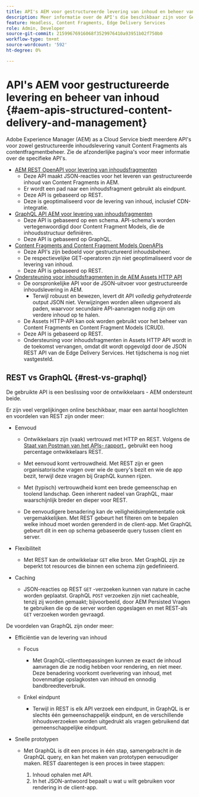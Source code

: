 ```yaml
---
title: API's AEM voor gestructureerde levering van inhoud en beheer van contentfragmenten
description: Meer informatie over de API's die beschikbaar zijn voor Gestructureerde levering van inhoud en beheer van contentfragmenten
feature: Headless, Content Fragments, Edge Delivery Services
role: Admin, Developer
source-git-commit: 21599676916068f3529976410a93951b02f750b0
workflow-type: tm+mt
source-wordcount: '592'
ht-degree: 0%

---
```



# API&#39;s AEM voor gestructureerde levering en beheer van inhoud {#aem-apis-structured-content-delivery-and-management}

Adobe Experience Manager (AEM) as a Cloud Service biedt meerdere API&#39;s voor zowel gestructureerde inhoudslevering vanuit Content Fragments als contentfragmentbeheer. Zie de afzonderlijke pagina&#39;s voor meer informatie over de specifieke API&#39;s.

* [ AEM REST OpenAPI voor levering van inhoudsfragmenten ](/help/headless/aem-rest-openapi-content-fragment-delivery.md)
   * Deze API maakt JSON-reacties voor het leveren van gestructureerde inhoud van Content Fragments in AEM.
   * Er wordt een pad naar een inhoudsfragment gebruikt als eindpunt.
   * Deze API is gebaseerd op REST.
   * Deze is geoptimaliseerd voor de levering van inhoud, inclusief CDN-integratie.
* [GraphQL API AEM voor levering van inhoudsfragmenten](/help/headless/graphql-api/content-fragments.md)
   * Deze API is gebaseerd op een schema. API-schema&#39;s worden vertegenwoordigd door Content Fragment Models, die de inhoudsstructuur definiëren.
   * Deze API is gebaseerd op GraphQL.
* [Content Fragments and Content Fragment Models OpenAPIs](/help/headless/content-fragment-openapis.md)
   * Deze API&#39;s zijn bedoeld voor gestructureerd inhoudsbeheer.
   * De respectievelijke GET-operatoren zijn niet geoptimaliseerd voor de levering van inhoud.
   * Deze API is gebaseerd op REST.
* [Ondersteuning voor inhoudsfragmenten in de AEM Assets HTTP API](/help/assets/content-fragments/assets-api-content-fragments.md)
   * De oorspronkelijke API voor de JSON-uitvoer voor gestructureerde inhoudslevering in AEM.
      * Terwijl robuust en bewezen, levert dit API *volledig gehydrateerde* output JSON niet. Verwijzingen worden alleen uitgevoerd als paden, waarvoor secundaire API-aanvragen nodig zijn om verdere inhoud op te halen.
   * De Assets HTTP-API kan ook worden gebruikt voor het beheer van Content Fragments en Content Fragment Models (CRUD).
   * Deze API is gebaseerd op REST.
   * Ondersteuning voor inhoudsfragmenten in Assets HTTP API wordt in de toekomst vervangen, omdat dit wordt opgevolgd door de JSON REST API van de Edge Delivery Services. Het tijdschema is nog niet vastgesteld.

<!--
## JSON vs HTML {#json-vs-HTML}

The content delivery format used is driven by frontend implementation. Unstructured content/HTML for full-stack implementations, structured content/JSON for headless implementations, or a combination of both in hybrid implementations. 

Key considerations include:

* Definition
  * JSON (JavaScript Object Notation) - used to represent, access and process structured data. 
  * HTML (HyperText Markup Language) - a markup language of tags and elements in a hierarchical structure.
* Primary Purpose
  * JSON is often used for transferring structure content between the server and client app.
  * HTML is the standard markup language for creating and rendering web pages in a browser.
-->

## REST vs GraphQL {#rest-vs-graphql}

De gebruikte API is een beslissing voor de ontwikkelaars - AEM ondersteunt beide.

Er zijn veel vergelijkingen online beschikbaar, maar een aantal hooglichten en voordelen van REST zijn onder meer:

* Eenvoud

   * Ontwikkelaars zijn (vaak) vertrouwd met HTTP en REST. Volgens de [ Staat van Postman van het APIs- rapport ](https://www.postman.com/state-of-api/), gebruikt een hoog percentage ontwikkelaars REST.

   * Met eenvoud komt vertrouwdheid. Met REST zijn er geen organisatorische vragen over wie de query&#39;s bezit en wie de app bezit, terwijl deze vragen bij GraphQL kunnen rijzen.

   * Met (typisch) vertrouwdheid komt een brede gemeenschap en toolend landschap. Geen inherent nadeel van GraphQL, maar waarschijnlijk breder en dieper voor REST.

   * De eenvoudigere benadering kan de veiligheidsimplementatie ook vergemakkelijken. Met REST gebeurt het filteren om te bepalen welke inhoud moet worden gerenderd in de client-app. Met GraphQL gebeurt dit in een op schema gebaseerde query tussen client en server.

* Flexibiliteit

   * Met REST kan de ontwikkelaar `GET` elke bron. Met GraphQL zijn ze beperkt tot resources die binnen een schema zijn gedefinieerd.

* Caching

   * JSON-reacties op REST `GET` -verzoeken kunnen van nature in cache worden geplaatst. GraphQL `POST` verzoeken zijn niet cacheable, tenzij zij worden gemaakt; bijvoorbeeld, door AEM Persisted Vragen te gebruiken die op de server worden opgeslagen en met REST-als `GET` verzoeken worden gevraagd.

De voordelen van GraphQL zijn onder meer:

* Efficiëntie van de levering van inhoud

   * Focus

      * Met GraphQL-clienttoepassingen kunnen ze exact de inhoud aanvragen die ze nodig hebben voor rendering, en niet meer. Deze benadering voorkomt overlevering van inhoud, met bovenmatige opslagkosten van inhoud en onnodig bandbreedteverbruik.

   * Enkel eindpunt

      * Terwijl in REST is elk API verzoek een eindpunt, in GraphQL is er slechts één gemeenschappelijk eindpunt, en de verschillende inhoudsverzoeken worden uitgedrukt als vragen gebruikend dat gemeenschappelijke eindpunt.

* Snelle prototypen

   * Met GraphQL is dit een proces in één stap, samengebracht in de GraphQL query, en kan het maken van prototypen eenvoudiger maken. REST daarentegen is een proces in twee stappen:

      1. Inhoud ophalen met API.
      2. In het JSON-antwoord bepaalt u wat u wilt gebruiken voor rendering in de client-app.
